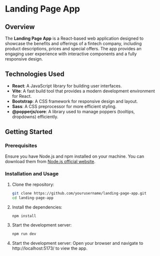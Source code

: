 # Landing Page App

## Overview

The **Landing Page App** is a React-based web application designed to showcase the benefits and offerings of a fintech company, including product descriptions, prices and special offers. The app provides an engaging user experience with interactive components and a fully responsive design.

## Technologies Used

- **React**: A JavaScript library for building user interfaces.
- **Vite**: A fast build tool that provides a modern development environment for React.
- **Bootstrap**: A CSS framework for responsive design and layout.
- **Sass**: A CSS preprocessor for more efficient styling.
- **@popperjs/core**: A library used to manage poppers (tooltips, dropdowns) efficiently.

## Getting Started

### Prerequisites

Ensure you have Node.js and npm installed on your machine. You can download them from [Node.js official website](https://nodejs.org/).

### Installation and Usage

1. Clone the repository:
   ```bash
   git clone https://github.com/yourusername/landing-page-app.git
   cd landing-page-app
   ```
2. Install the dependencies:
   ```bash
   npm install
   ```
3. Start the development server:
   ```bash
   npm run dev
   ```
4. Start the development server: Open your browser and navigate to http://localhost:5173/ to view the app.
